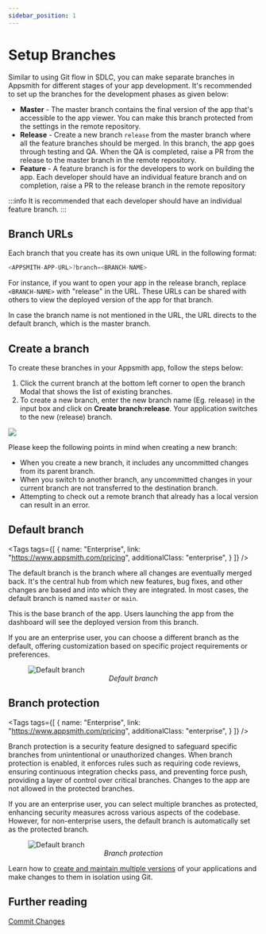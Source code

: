 ```yaml
---
sidebar_position: 1
---
```

# Setup Branches

Similar to using Git flow in SDLC, you can make separate branches in Appsmith for different stages of your app development. It's recommended to set up the branches for the development phases as given below:

- **Master** - The master branch contains the final version of the app that's accessible to the app viewer. You can make this branch protected from the settings in the remote repository.
- **Release** - Create a  new branch `release` from the master branch where all the feature branches should be merged. In this branch, the app goes through testing and QA. When the QA is completed, raise a PR from the release to the master branch in the remote repository.
- **Feature** - A feature branch is for the developers to work on building the app. Each developer should have an individual feature branch and on completion, raise a PR to the release branch in the remote repository

:::info
It is recommended that each developer should have an individual feature branch.
:::

## Branch URLs

Each branch that you create has its own unique URL in the following format:

```javascript
<APPSMITH-APP-URL>?branch=<BRANCH-NAME>
```
For instance, if you want to open your app in the release branch, replace `<BRANCH-NAME>` with "release" in the URL. These URLs can be shared with others to view the deployed version of the app for that branch.

In case the branch name is not mentioned in the URL, the URL directs to the default branch, which is the master branch. 

## Create a branch

To create these branches in your Appsmith app, follow the steps below:

1. Click the current branch at the bottom left corner to open the branch Modal that shows the list of existing branches.
2. To create a new branch, enter the new branch name (Eg. release) in the input box and click on **Create branch:release**. Your application switches to the new (release) branch.

![](/img/create_branch.gif)

Please keep the following points in mind when creating a new branch:

- When you create a new branch, it includes any uncommitted changes from its parent branch.
- When you switch to another branch, any uncommitted changes in your current branch are not transferred to the destination branch.
- Attempting to check out a remote branch that already has a local version can result in an error.


<!-- vale off -->

<div className="tag-wrapper">

## Default branch

<Tags
  tags={[
    {
      name: "Enterprise",
      link: "https://www.appsmith.com/pricing",
      additionalClass: "enterprise",
    }
  ]}
/>

</div>

<!-- vale on -->

The default branch is the branch where all changes are eventually merged back. It's the central hub from which new features, bug fixes, and other changes are based and into which they are integrated. In most cases, the default branch is named `master` or `main`.

This is the base branch of the app. Users launching the app from the dashboard will see the deployed version from this branch.

If you are an enterprise user, you can choose a different branch as the default, offering customization based on specific project requirements or preferences.


 <figure>
  <img src="/img/git111.png" style= {{width:"700px", height:"auto"}} alt="Default branch"/>
  <figcaption align = "center"><i>Default branch</i></figcaption>
</figure>


<!-- vale off -->

<div className="tag-wrapper">

## Branch protection

<Tags
  tags={[
    {
      name: "Enterprise",
      link: "https://www.appsmith.com/pricing",
      additionalClass: "enterprise",
    }
  ]}
/>

</div>

Branch protection is a security feature designed to safeguard specific branches from unintentional or unauthorized changes. When branch protection is enabled, it enforces rules such as requiring code reviews, ensuring continuous integration checks pass, and preventing force push, providing a layer of control over critical branches. Changes to the app are not allowed in the protected branches. 

If you are an enterprise user, you can select multiple branches as protected, enhancing security measures across various aspects of the codebase. However, for non-enterprise users, the default branch is automatically set as the protected branch.

 <figure>
  <img src="/img/git112.png" style= {{width:"700px", height:"auto"}} alt="Default branch"/>
  <figcaption align = "center"><i>Branch protection</i></figcaption>
</figure>

Learn how to [create and maintain multiple versions](/advanced-concepts/version-control-with-git/environments-with-git) of your applications and make changes to them in isolation using Git. 

## Further reading

[Commit Changes](/advanced-concepts/version-control-with-git/commit-and-push)

